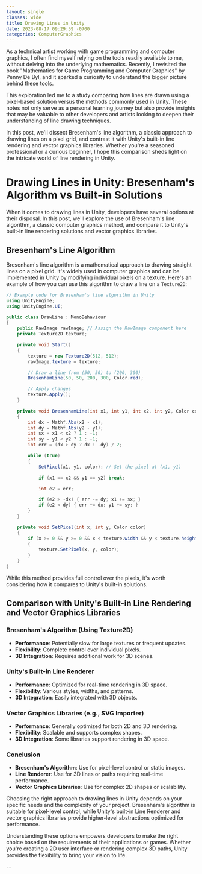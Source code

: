 ```yaml
---
layout: single
classes: wide
title: Drawing Lines in Unity
date: 2023-08-17 09:29:59 -0700
categories: ComputerGraphics 
---
```


As a technical artist working with game programming and computer graphics, I often find myself relying on the tools readily available to me, without delving into the underlying mathematics. Recently, I revisited the book "Mathematics for Game Programming and Computer Graphics" by Penny De Byl, and it sparked a curiosity to understand the bigger picture behind these tools.

This exploration led me to a study comparing how lines are drawn using a pixel-based solution versus the methods commonly used in Unity. These notes not only serve as a personal learning journey but also provide insights that may be valuable to other developers and artists looking to deepen their understanding of line drawing techniques.

In this post, we'll dissect Bresenham's line algorithm, a classic approach to drawing lines on a pixel grid, and contrast it with Unity's built-in line rendering and vector graphics libraries. Whether you're a seasoned professional or a curious beginner, I hope this comparison sheds light on the intricate world of line rendering in Unity.

# Drawing Lines in Unity: Bresenham's Algorithm vs Built-in Solutions
When it comes to drawing lines in Unity, developers have several options at their disposal. In this post, we'll explore the use of Bresenham's line algorithm, a classic computer graphics method, and compare it to Unity's built-in line rendering solutions and vector graphics libraries.

## Bresenham's Line Algorithm
Bresenham's line algorithm is a mathematical approach to drawing straight lines on a pixel grid. It's widely used in computer graphics and can be implemented in Unity by modifying individual pixels on a texture. Here's an example of how you can use this algorithm to draw a line on a `Texture2D`:

```csharp
// Example code for Bresenham's line algorithm in Unity
using UnityEngine;
using UnityEngine.UI;

public class DrawLine : MonoBehaviour
{
    public RawImage rawImage; // Assign the RawImage component here
    private Texture2D texture;

    private void Start()
    {
        texture = new Texture2D(512, 512);
        rawImage.texture = texture;

        // Draw a line from (50, 50) to (200, 300)
        BresenhamLine(50, 50, 200, 300, Color.red);

        // Apply changes
        texture.Apply();
    }

    private void BresenhamLine(int x1, int y1, int x2, int y2, Color color)
    {
        int dx = Mathf.Abs(x2 - x1);
        int dy = Mathf.Abs(y2 - y1);
        int sx = x1 < x2 ? 1 : -1;
        int sy = y1 < y2 ? 1 : -1;
        int err = (dx > dy ? dx : -dy) / 2;

        while (true)
        {
            SetPixel(x1, y1, color); // Set the pixel at (x1, y1)

            if (x1 == x2 && y1 == y2) break;

            int e2 = err;

            if (e2 > -dx) { err -= dy; x1 += sx; }
            if (e2 < dy) { err += dx; y1 += sy; }
        }
    }

    private void SetPixel(int x, int y, Color color)
    {
        if (x >= 0 && y >= 0 && x < texture.width && y < texture.height)
        {
            texture.SetPixel(x, y, color);
        }
    }
}

```

While this method provides full control over the pixels, it's worth considering how it compares to Unity's built-in solutions.

## Comparison with Unity's Built-in Line Rendering and Vector Graphics Libraries

### Bresenham's Algorithm (Using Texture2D)
- **Performance**: Potentially slow for large textures or frequent updates.
- **Flexibility**: Complete control over individual pixels.
- **3D Integration**: Requires additional work for 3D scenes.

### Unity's Built-in Line Renderer
- **Performance**: Optimized for real-time rendering in 3D space.
- **Flexibility**: Various styles, widths, and patterns.
- **3D Integration**: Easily integrated with 3D objects.

### Vector Graphics Libraries (e.g., SVG Importer)
- **Performance**: Generally optimized for both 2D and 3D rendering.
- **Flexibility**: Scalable and supports complex shapes.
- **3D Integration**: Some libraries support rendering in 3D space.

### Conclusion
- **Bresenham's Algorithm**: Use for pixel-level control or static images.
- **Line Renderer**: Use for 3D lines or paths requiring real-time performance.
- **Vector Graphics Libraries**: Use for complex 2D shapes or scalability.

Choosing the right approach to drawing lines in Unity depends on your specific needs and the complexity of your project. Bresenham's algorithm is suitable for pixel-level control, while Unity's built-in Line Renderer and vector graphics libraries provide higher-level abstractions optimized for performance.

Understanding these options empowers developers to make the right choice based on the requirements of their applications or games. Whether you're creating a 2D user interface or rendering complex 3D paths, Unity provides the flexibility to bring your vision to life.

--